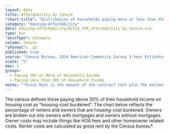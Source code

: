 ```yaml
---
layout: data
title: Affordability by tenure
"chart-title": "Distribution of households paying more or less than the recommended affordable share of income"
category: "Housing-Affordability"
data: housing-affordability/ACS14_1YR_affordability_by_tenure.csv
type: bar
"axisType": category
column: Tenure
"yFormat": .2p
published: true
source: "Census Bureau, 2014 American Community Survey 1-Year Estimates. Selected Housing Characteristics."
scale: "5"
max: 1
groups:
  - Paying 30% or More of Household Income
  - Paying Less than 30% of Household Income
notes: "*Gross Rent is the amount of the contract rent plus the estimated average monthly cost of utilities (electricity, gas, and water and sewer) and fuels (oil, coal, kerosene, wood, etc.) if these are paid for by the renter (or paid for the renter by someone else). Gross rent is intended to eliminate differentials which result from varying practices with respect to the inclusion of utilities and fuels as part of the rental payment." 
---
```

The census defines those paying above 30% of their household income on housing cost as “housing-cost burdened”. The chart below reflects the percentage of renters and owners that are housing-cost burdened. Owners are broken out into owners with mortgages and owners without mortgages. Owner costs may include things like HOA fees and other homeowner related costs. Renter costs are calculated as gross rent by the Census bureau*.